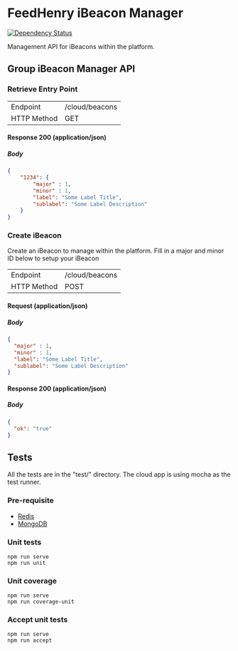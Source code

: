# FeedHenry iBeacon Manager

[![Dependency Status](https://img.shields.io/david/feedhenry-templates/fh-connector-ibeacon-manager.svg?style=flat-square)](https://david-dm.org/feedhenry-templates/fh-connector-ibeacon-manager)

Management API for iBeacons within the platform.

## Group iBeacon Manager API

### Retrieve Entry Point

|              |                | 
|--------------|----------------|
| Endpoint     | /cloud/beacons |
| HTTP Method  | GET            |


#### Response 200 (application/json)

##### Body

```json
{
    "1234": {
        "major" : 1,
        "minor" : 1,
        "label": "Some Label Title",
        "sublabel": "Some Label Description"
    }
}
```

### Create iBeacon

Create an iBeacon to manage within the platform. Fill in a major and minor ID below to setup your iBeacon

|              |                | 
|--------------|----------------|
| Endpoint     | /cloud/beacons |
| HTTP Method  | POST           |

#### Request (application/json)
    
##### Body

```json
{
  "major" : 1,
  "minor" : 1,
  "label": "Some Label Title",
  "sublabel": "Some Label Description"
}
```

#### Response 200 (application/json)

##### Body

```json
{
  "ok": "true"
}
```

## Tests

All the tests are in the "test/" directory. The cloud app is using mocha as the test runner. 

### Pre-requisite

* [Redis](https://redis.io/)
* [MongoDB](https://www.mongodb.com/)

### Unit tests

```shell
npm run serve
npm run unit
```

### Unit coverage

```shell
npm run serve
npm run coverage-unit
```

### Accept unit tests

```shell
npm run serve  
npm run accept
```
